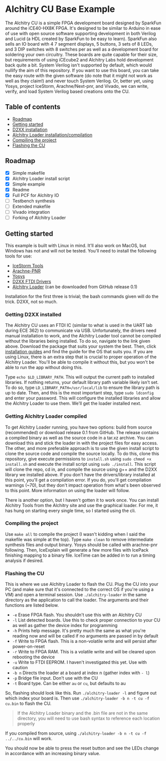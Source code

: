 # Alchitry CU Base Example

The Alchitry CU is a simple FPGA development board designed by SparkFun around the iCE40-HX8K FPGA. It's designed to be similar to Arduino in ease of use
with open source software supporting development in both Verilog and Lucid (a HDL created by SparkFun to be easy to learn). SparkFun also sells an IO board
with 4 7 segment displays, 5 buttons, 3 sets of 8 LEDs, and 3 DIP switches with 8 switches per as well as a development board for soldering your own circuitry.
These boards are quite capable
for their size, but requirements of using iCEcube2 and Alchitry Labs hold development back quite a bit. System Verilog isn't supported by default, which
would nullify the aim of this repository. If you want to use this board, you can take the easy route with the given software (do note that it might not
work as well as they claim!) and never touch System Verilog. Or, better yet, using Yosys, project IceStorm, Arachne/Next-pnr, and Vivado, we can write,
verify, and load System Verilog based creations onto the CU.

## Table of contents

* [Roadmap](#roadmap)
* [Getting started](#getting-started)
* [D2XX installation](#getting-d2xx-installed)
* [Alchitry Loader installation/compilation](#getting-alchitry-loader-compiled)
* [Compiling the project](#compiling-the-project)
* [Flashing the CU](#flashing-the-cu)

## Roadmap

- [x] Simple makefile
- [x] Alchitry Loader install script
- [x] Simple example
- [x] Readme
- [x] Full PCF for Alchitry IO
- [ ] Testbench synthesis
- [ ] Extended makefile
- [ ] Vivado integration
- [ ] Forking of Alchitry Loader

## Getting started

This example is built with Linux in mind. It'll also work on MacOS, but Windows has not and will not be tested. You'll need to install the following tools
for use:

* [IceStorm Tools](http://www.clifford.at/icestorm/)
* [Arachne-PNR](http://www.clifford.at/icestorm/)
* [Yosys](http://www.clifford.at/icestorm/)
* [D2XX FTDI Drivers](https://ftdichip.com/drivers/d2xx-drivers/)
* [Alchitry Loader](https://github.com/alchitry/alchitry-loader) (can be downloaded from GitHub release 0.1)

Installation for the first three is trivial; the bash commands given will do the trick. D2XX, not so much.

### Getting D2XX installed

The Alchitry CU uses an FTDI IC (similar to what is used in the UART lab during ECE 362) to communicate via USB. Unfortunately, the drivers need manual installation
to work, and the Alchitry Loader tool cannot be compiled without the libraries being installed. To do so, navigate to the link given above. Download the package
that suits your system the best. Then, click [installation guides](https://ftdichip.com/document/installation-guides/) and find the guide for the OS that suits you.
If you are using Linux, there is an extra step that is crucial to proper operation of the Alchitry Loader. You'll be able to compile it without this, but you won't
be able to run the app without doing this.

Type `echo $LD_LIBRARY_PATH`. This will output the current path to installed libraries. If nothing returns, your default library path variable likely isn't set.
To do so, type `LD_LIBRARY_PATH=/usr/local/lib` to ensure the library path is up to date. Then, and this is the most important step, type `sudo ldconfig` and enter
your password. This will configure the installed libraries and allow the Alchitry Loader to use them. We'll get the loader installed next.

### Getting Alchitry Loader compiled

To get Alchitry Loader running, you have two options: build from source (recommended) or download release 0.1 from GitHub. The release contains a compiled binary
as well as the source code in a tar.xz archive. You can download this and stick the loader in with the project files for easy access. The other, and more
preferable approach is to use the given install script to clone the source code and compile the source locally. To do this, clone this repository, give execute
permissions to `install.sh` using `sudo chmod +x install.sh` and execute the install script using `sudo ./install`. This script will clone the repo, cd in, and
compile the source using g++ and the D2XX library we installed above. If you don't have the drivers/library installed at this point, you'll get a compilation error.
If you do, you'll get compilation warnings (~70), but they don't impact operation from what's been observed to this point. More information on using the loader will
follow.

There is another option, but I haven't gotten it to work once. You can install Alchitry Tools from the Alchitry site and use the graphical loader. For me, it has
hung on starting every single time, so I started using the cli.

### Compiling the project

Use `make all` to compile the project (I wasn't kidding when I said the makefile was simple at the top). Type `make clean` to remove intermediate synthesis files
and output binary. Yosys should be called with arachne-pnr following. Then, IceExplain will generate a few more files with IcePack finishing mapping to a binary
file. IceTime can be added in to run a timing analysis if desired.

### Flashing the CU

This is where we use Alchitry Loader to flash the CU. Plug the CU into your PC (and make sure that it's connected to the correct OS if you're using a VM) and open
a terminal session. Use `./alchitry-loader` in the same directory as the application to call the loader. The arguments and their functions are listed below.

* `-e` Erase FPGA flash. You shouldn't use this with an Alchitry CU
* `-l` List detected boards. Use this to check proper connection to your CU as well as gather the device index for programming
* `-h` Prints help message. It's pretty much the same as what you're reading now and will be called if no arguments are passed in by default
* `-f` Write to FPGA flash. This is a non-volatile write and will persist after power-on-reset
* `-r` Write to FPGA RAM. This is a volatile write and will be cleared upon rebooting the device
* `-u` Write to FTDI EEPROM. I haven't investigated this yet. Use with caution
* `-b n` Directs the loader at a board at index n (gather index with `- l`)
* `-p` Bridge file input. Don't use with the CU
* `-t` Board type. Can be either `au` or `cu`, but defaults to au

So, flashing should look like this. Run `./alchitry-loader -l` and figure out which index your board is. Then use `./alchitry-loader -b n -t cu -f cu.bin` to flash
the CU.

> If the Alchitry Loader binary and the .bin file are not in the same directory, you will need to use bash syntax to reference each location properly

If you compiled from source, using `./alchitry-loader -b n -t cu -f ../../cu.bin` will work.

You should now be able to press the reset button and see the LEDs change in accordance with an increasing binary value.
